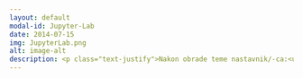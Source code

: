 ```yaml
---
layout: default
modal-id: Jupyter-Lab
date: 2014-07-15
img: JupyterLab.png
alt: image-alt
description: <p class="text-justify">Nakon obrade teme nastavnik/-ca:<ul class="text-left"><li>kreira nove sveske i manipuliše postojećim sveskama na svom repozitorijumu putem okruženja JupyterLab;</li><li>sagledava prednosti okruženja JupyterLab u odnosu na Jupyter Notebook;</li><li>sposoban/-na je da se u nastavi u potpunosti preorijentiše na JupyterLab (iako je u udžbenicima svih izdavača obrađen Notebook).</li></ul></p>
---
```


